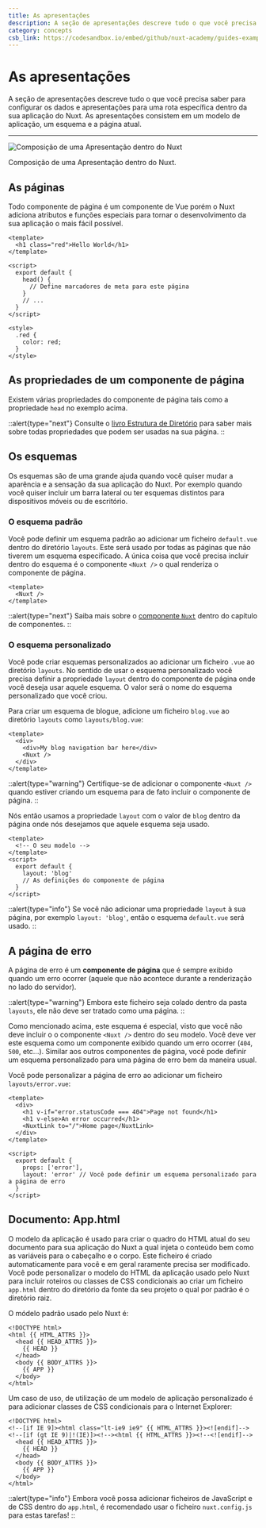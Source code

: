 ```yaml
---
title: As apresentações
description: A seção de apresentações descreve tudo o que você precisa saber para configurar os dados e apresentações para uma rota específica dentro da sua aplicação do Nuxt. As apresentações consistem em um modelo de aplicação, um esquema e a página atual.
category: concepts
csb_link: https://codesandbox.io/embed/github/nuxt-academy/guides-examples/tree/master/02_concepts/01_views?fontsize=14&hidenavigation=1&theme=dark
---
```

# As apresentações

A seção de apresentações descreve tudo o que você precisa saber para configurar os dados e apresentações para uma rota específica dentro da sua aplicação do Nuxt. As apresentações consistem em um modelo de aplicação, um esquema e a página atual.

---

![Composição de uma Apresentação dentro do Nuxt](/img/docs/views.png)

Composição de uma Apresentação dentro do Nuxt.

## As páginas

Todo componente de página é um componente de Vue porém o Nuxt adiciona atributos e funções especiais para tornar o desenvolvimento da sua aplicação o mais fácil possível.

```html{}[pages/index.vue]
<template>
  <h1 class="red">Hello World</h1>
</template>

<script>
  export default {
    head() {
      // Define marcadores de meta para este página
    }
    // ...
  }
</script>

<style>
  .red {
    color: red;
  }
</style>
```

## As propriedades de um componente de página

Existem várias propriedades do componente de página tais como a propriedade `head` no exemplo acima.

::alert{type="next"}
Consulte o [livro Estrutura de Diretório](/docs/directory-structure/nuxt) para saber mais sobre todas propriedades que podem ser usadas na sua página.
::

## Os esquemas

Os esquemas são de uma grande ajuda quando você quiser mudar a aparência e a sensação da sua aplicação do Nuxt. Por exemplo quando você quiser incluir um barra lateral ou ter esquemas distintos para dispositivos móveis ou de escritório.

### O esquema padrão

Você pode definir um esquema padrão ao adicionar um ficheiro `default.vue` dentro do diretório `layouts`. Este será usado por todas as páginas que não tiverem um esquema especificado. A única coisa que você precisa incluir dentro do esquema é o componente `<Nuxt />` o qual renderiza o componente de página.

```html{}[layouts/default.vue]
<template>
  <Nuxt />
</template>
```

::alert{type="next"}
Saiba mais sobre o [componente `Nuxt`](/docs/features/nuxt-components) dentro do capítulo de componentes.
::

### O esquema personalizado

Você pode criar esquemas personalizados ao adicionar um ficheiro `.vue` ao diretório `layouts`. No sentido de usar o esquema personalizado você precisa definir a propriedade `layout` dentro do componente de página onde você deseja usar aquele esquema. O valor será o nome do esquema personalizado que você criou.

Para criar um esquema de blogue, adicione um ficheiro `blog.vue` ao diretório `layouts` como `layouts/blog.vue`:

```html{}[layouts/blog.vue]
<template>
  <div>
    <div>My blog navigation bar here</div>
    <Nuxt />
  </div>
</template>
```

::alert{type="warning"}
Certifique-se de adicionar o componente `<Nuxt />` quando estiver criando um esquema para de fato incluir o componente de página.
::

Nós então usamos a propriedade `layout` com o valor de `blog` dentro da página onde nós desejamos que aquele esquema seja usado.

```html{}[pages/posts.vue]
<template>
  <!-- O seu modelo -->
</template>
<script>
  export default {
    layout: 'blog'
    // As definições do componente de página
  }
</script>
```

::alert{type="info"}
Se você não adicionar uma propriedade `layout` à sua página, por exemplo `layout: 'blog'`, então o esquema `default.vue` será usado.
::

## A página de erro

A página de erro é um **componente de página** que é sempre exibido quando um erro ocorrer (aquele que não acontece durante a renderização no lado do servidor).

::alert{type="warning"}
Embora este ficheiro seja colado dentro da pasta `layouts`, ele não deve ser tratado como uma página.
::

Como mencionado acima, este esquema é especial, visto que você não deve incluir o o componente `<Nuxt />` dentro do seu modelo. Você deve ver este esquema como um componente exibido quando um erro ocorrer (`404`, `500`, etc...). Similar aos outros componentes de página, você pode definir um esquema personalizado para uma página de erro bem da maneira usual.

Você pode personalizar a página de erro ao adicionar um ficheiro `layouts/error.vue`:

```html{}[layouts/error.vue]
<template>
  <div>
    <h1 v-if="error.statusCode === 404">Page not found</h1>
    <h1 v-else>An error occurred</h1>
    <NuxtLink to="/">Home page</NuxtLink>
  </div>
</template>

<script>
  export default {
    props: ['error'],
    layout: 'error' // Você pode definir um esquema personalizado para a página de erro
  }
</script>
```

## Documento: App.html

O modelo da aplicação é usado para criar o quadro do HTML atual do seu documento para sua aplicação do Nuxt a qual injeta o conteúdo bem como as variáveis para o cabeçalho e o corpo. Este ficheiro é criado automaticamente para você e em geral raramente precisa ser modificado. Você pode personalizar o modelo do HTML da aplicação usado pelo Nuxt para incluir roteiros ou classes de CSS condicionais ao criar um ficheiro `app.html` dentro do diretório da fonte da seu projeto o qual por padrão é o diretório raiz.

O módelo padrão usado pelo Nuxt é:

```html{}[app.html]
<!DOCTYPE html>
<html {{ HTML_ATTRS }}>
  <head {{ HEAD_ATTRS }}>
    {{ HEAD }}
  </head>
  <body {{ BODY_ATTRS }}>
    {{ APP }}
  </body>
</html>
```

Um caso de uso, de utilização de um modelo de aplicação personalizado é para adicionar classes de CSS condicionais para o Internet Explorer:

```html{}[app.html]
<!DOCTYPE html>
<!--[if IE 9]><html class="lt-ie9 ie9" {{ HTML_ATTRS }}><![endif]-->
<!--[if (gt IE 9)|!(IE)]><!--><html {{ HTML_ATTRS }}><!--<![endif]-->
  <head {{ HEAD_ATTRS }}>
    {{ HEAD }}
  </head>
  <body {{ BODY_ATTRS }}>
    {{ APP }}
  </body>
</html>
```

::alert{type="info"}
Embora você possa adicionar ficheiros de JavaScript e de CSS dentro do `app.html`, é recomendado usar o ficheiro `nuxt.config.js` para estas tarefas!
::
